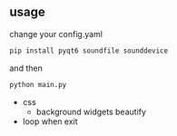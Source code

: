 ## usage

change your config.yaml

```py
pip install pyqt6 soundfile sounddevice
```

and then

```py
python main.py
```

- css
  - background widgets beautify
- loop when exit